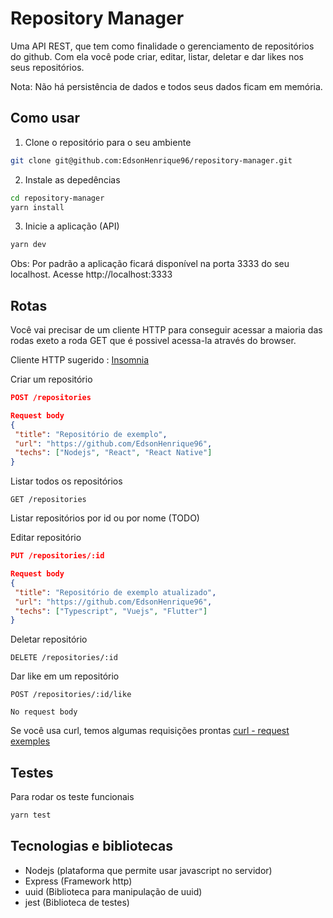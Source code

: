 # Repository Manager

Uma API REST, que tem como finalidade o gerenciamento de repositórios do github.
Com ela você pode criar, editar, listar, deletar e dar likes nos seus repositórios.

Nota: Não há persistência de dados e todos seus dados ficam em memória.

## Como usar

1. Clone o repositório para o seu ambiente
```bash
git clone git@github.com:EdsonHenrique96/repository-manager.git
```

2. Instale as depedências
```bash
cd repository-manager
yarn install
```

3. Inicie a aplicação (API)
```bash
yarn dev
```
Obs: Por padrão a aplicação ficará disponível na porta 3333 do seu localhost. Acesse http://localhost:3333

## Rotas

Você vai precisar de um cliente HTTP para conseguir acessar a maioria das rodas exeto a roda GET que é possivel acessa-la através do browser.

Cliente HTTP sugerido : [Insomnia](https://insomnia.rest)

Criar um repositório
```json
POST /repositories

Request body
{
 "title": "Repositório de exemplo",
 "url": "https://github.com/EdsonHenrique96",
 "techs": ["Nodejs", "React", "React Native"]
}

```
Listar todos os repositórios
```
GET /repositories
```

Listar repositórios por id ou por nome (TODO)

Editar repositório
```json
PUT /repositories/:id

Request body
{
 "title": "Repositório de exemplo atualizado",
 "url": "https://github.com/EdsonHenrique96",
 "techs": ["Typescript", "Vuejs", "Flutter"]
}
```

Deletar repositório
```
DELETE /repositories/:id
```

Dar like em um repositório
```
POST /repositories/:id/like

No request body
```

Se você usa curl, temos algumas requisições prontas [curl - request exemples](https://github.com/EdsonHenrique96/repository-manager/blob/master/auxiliary-tools/curl/request-exemples.md  )
## Testes

Para rodar os teste funcionais
```bash
yarn test
```

## Tecnologias e bibliotecas

- Nodejs (plataforma que permite usar javascript no servidor)
- Express (Framework http)
- uuid (Biblioteca para manipulação de uuid)
- jest (Biblioteca de testes)
